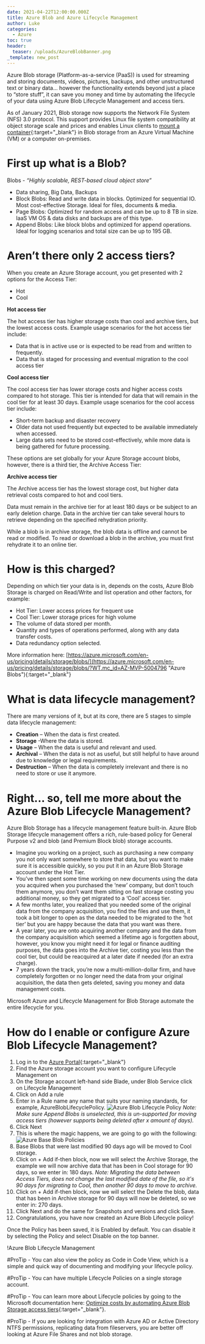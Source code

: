 ```yaml
---
date: 2021-04-22T12:00:00.000Z
title: Azure Blob and Azure Lifecycle Management
author: Luke
categories:
  - Azure
toc: true
header:
  teaser: /uploads/AzureBlobBanner.png
_template: new_post
---
```


Azure Blob storage (Platform-as-a-service (PaaS)) is used for streaming and storing documents, videos, pictures, backups, and other unstructured text or binary data… however the functionality extends beyond just a place to “store stuff”, it can save you money and time by automating the lifecycle of your data using Azure Blob Lifecycle Management and access tiers.

As of January 2021, Blob storage now supports the Network File System (NFS) 3.0 protocol. This support provides Linux file system compatibility at object storage scale and prices and enables Linux clients to [mount a container](https://learn.microsoft.com/en-us/azure/storage/blobs/network-file-system-protocol-support?WT.mc_id=AZ-MVP-5004796 "Network File System (NFS) 3.0 protocol support in Azure Blob storage (preview)"){:target="_blank"} in Blob storage from an Azure Virtual Machine (VM) or a computer on-premises.

# First up what is a Blob?

Blobs - _“Highly scalable, REST-based cloud object store”_

* Data sharing, Big Data, Backups
* Block Blobs: Read and write data in blocks. Optimized for sequential IO. Most cost-effective Storage. Ideal for files, documents & media.
* Page Blobs: Optimized for random access and can be up to 8 TB in size. IaaS VM OS & data disks and backups are of this type.
* Append Blobs: Like block blobs and optimized for append operations. Ideal for logging scenarios and total size can be up to 195 GB.

# Aren’t there only 2 access tiers?

When you create an Azure Storage account, you get presented with 2 options for the Access Tier:

* Hot
* Cool

**Hot access tier**

The hot access tier has higher storage costs than cool and archive tiers, but the lowest access costs. Example usage scenarios for the hot access tier include:

* Data that is in active use or is expected to be read from and written to frequently.
* Data that is staged for processing and eventual migration to the cool access tier

**Cool access tier**

The cool access tier has lower storage costs and higher access costs compared to hot storage. This tier is intended for data that will remain in the cool tier for at least 30 days. Example usage scenarios for the cool access tier include:

* Short-term backup and disaster recovery
* Older data not used frequently but expected to be available immediately when accessed.
* Large data sets need to be stored cost-effectively, while more data is being gathered for future processing.

These options are set globally for your Azure Storage account blobs, however, there is a third tier, the Archive Access Tier:

**Archive access tier**

The Archive access tier has the lowest storage cost, but higher data retrieval costs compared to hot and cool tiers.

Data must remain in the archive tier for at least 180 days or be subject to an early deletion charge. Data in the archive tier can take several hours to retrieve depending on the specified rehydration priority.

While a blob is in archive storage, the blob data is offline and cannot be read or modified. To read or download a blob in the archive, you must first rehydrate it to an online tier.

# How is this charged?

Depending on which tier your data is in, depends on the costs, Azure Blob Storage is charged on Read/Write and list operation and other factors, for example:

* Hot Tier: Lower access prices for frequent use
* Cool Tier: Lower storage prices for high volume
* The volume of data stored per month.
* Quantity and types of operations performed, along with any data transfer costs.
* Data redundancy option selected.

More information here: [https://azure.microsoft.com/en-us/pricing/details/storage/blobs/](https://azure.microsoft.com/en-us/pricing/details/storage/blobs/?WT.mc_id=AZ-MVP-5004796 "Azure Blobs"){:target="_blank"}

# What is data lifecycle management?

There are many versions of it, but at its core, there are 5 stages to simple data lifecycle management:

* **Creation** – When the data is first created.
* **Storage** -Where the data is stored.
* **Usage** – When the data is useful and relevant and used.
* **Archival** – When the data is not as useful, but still helpful to have around due to knowledge or legal requirements.
* **Destruction** – When the data is completely irrelevant and there is no need to store or use it anymore.

# Right... so, tell me more about the Azure Blob Lifecycle Management?

Azure Blob Storage has a lifecycle management feature built-in. Azure Blob Storage lifecycle management offers a rich, rule-based policy for General Purpose v2 and blob (and Premium Block blob) storage accounts.

* Imagine you working on a project, such as purchasing a new company you not only want somewhere to store that data, but you want to make sure it is accessible quickly, so you put it in an Azure Blob Storage account under the Hot Tier.
* You’ve then spent some time working on new documents using the data you acquired when you purchased the ‘new’ company, but don’t touch them anymore, you don’t want them sitting on fast storage costing you additional money, so they get migrated to a ‘Cool’ access tier.
* A few months later, you realized that you needed some of the original data from the company acquisition, you find the files and use them, it took a bit longer to open as the data needed to be migrated to the ‘hot tier’ but you are happy because the data that you want was there.
* A year later, you are onto acquiring another company and the data from the company acquisition which seemed a lifetime ago is forgotten about, however, you know you might need it for legal or finance auditing purposes, the data goes into the Archive tier, costing you less than the cool tier, but could be reacquired at a later date if needed (for an extra charge).
* 7 years down the track, you’re now a multi-million-dollar firm, and have completely forgotten or no longer need the data from your original acquisition, the data then gets deleted, saving you money and data management costs.

Microsoft Azure and Lifecycle Management for Blob Storage automate the entire lifecycle for you.

# How do I enable or configure Azure Blob Lifecycle Management?

1. Log in to the [Azure Portal](https://portal.azure.com/#home "Azure Portal"){:target="_blank"}
2. Find the Azure storage account you want to configure Lifecycle Management on
3. On the Storage account left-hand side Blade, under Blob Service click on Lifecycle Management
4. Click on Add a rule
5. Enter in a Rule name any name that suits your naming standards, for example, AzureBlobLifecyclePolicy.
![Azure Blob Lifecycle Policy](/uploads/azurebaseblobrules1.png "Azure Blob Lifecycle Policy")
_Note: Make sure Append Blobs is unselected, this is un-supported for moving access tiers (however supports being deleted after x amount of days)._
 6. Click Next
 7. This is where the magic happens, we are going to go with the following:
    ![Azure Base Blob Policies](/uploads/azurebaseblobrules.png "Azure Base Blob Policies")
 8. Base Blobs that were last modified 90 days ago will be moved to Cool storage.
 9. Click on + Add if-then block, now we will select the Archive Storage, the example we will now archive data that has been in Cool storage for 90 days, so we enter in: 180 days.
    _Note: Migrating the data between Access Tiers, does not change the last modified date of the file, so it's 90 days for migrating to Cool, then another 90 days to move to archive._
10. Click on + Add if-then block, now we will select the Delete the blob, data that has been in Archive storage for 90 days will now be deleted, so we enter in: 270 days.
11. Click Next and do the same for Snapshots and versions and click Save.
12. Congratulations, you have now created an Azure Blob Lifecycle policy!

Once the Policy has been saved, it is Enabled by default. You can disable it by selecting the Policy and select Disable on the top banner.

!Azure Blob Lifecycle Management[](/uploads/lifecyclepolicydisable.png "Azure Blob Lifecycle Management")

\#ProTip - You can also view the policy as Code in Code View, which is a simple and quick way of documenting and modifying your lifecycle policy.

\#ProTip - You can have multiple Lifecycle Policies on a single storage account.

\#ProTip - You can learn more about Lifecycle policies by going to the Microsoft documentation here: [Optimize costs by automating Azure Blob Storage access tiers](https://learn.microsoft.com/en-us/azure/storage/blobs/lifecycle-management-overview?tabs=azure-portal&WT.mc_id=AZ-MVP-5004796){:target="_blank"}.

\#ProTip - If you are looking for integration with Azure AD or Active Directory NTFS permissions, replicating data from fileservers, you are better off looking at Azure File Shares and not blob storage.

